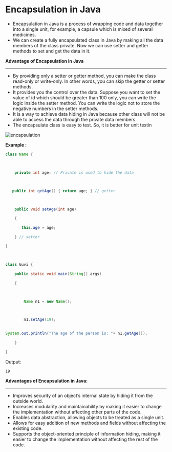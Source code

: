 
# Encapsulation in Java


- Encapsulation in Java is a process of wrapping code and data together into a single unit, for example, a capsule which is mixed of several medicines.
- We can create a fully encapsulated class in Java by making all the data members of the class private. Now we can use setter and getter methods to set and get the data in it.

**Advantage of Encapsulation in Java**

---

- By providing only a setter or getter method, you can make the class read-only or write-only. In other words, you can skip the getter or setter methods.
- It provides you the control over the data. Suppose you want to set the value of id which should be greater than 100 only, you can write the logic inside the setter method. You can write the logic not to store the negative numbers in the setter methods.
- It is a way to achieve data hiding in Java because other class will not be able to access the data through the private data members.
- The encapsulate class is easy to test. So, it is better for unit testin




![encapsulation](https://github.com/rhushikesh2000/JAVA_TUTORIAL_/assets/124034778/580b3234-7087-48ba-80c1-8f182184a1bd)




**Example :**
~~~java
class Name {



    private int age; // Private is used to hide the data



   public int getAge() { return age; } // getter



    public void setAge(int age)

    {

       this.age = age;

    } // setter

}



class Guvi {

    public static void main(String[] args)

    {



        Name n1 = new Name();



        n1.setAge(19);


System.out.println("The age of the person is: "+ n1.getAge());

    }

}
~~~
Output:
~~~
19
~~~
**Advantages of Encapsulation in Java:**

---

- Improves security of an object’s internal state by hiding it from the outside world.
- Increases modularity and maintainability by making it easier to change the implementation without affecting other parts of the code.
- Enables data abstraction, allowing objects to be treated as a single unit.
- Allows for easy addition of new methods and fields without affecting the existing code.
- Supports the object-oriented principle of information hiding, making it easier to change the implementation without affecting the rest of the code.
